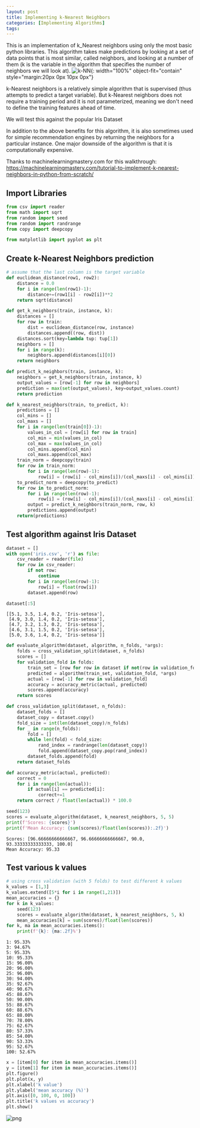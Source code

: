 ```yaml
---
layout: post
title: Implementing k-Nearest Neighbors
categories: [Implementing Algorithms]
tags:
---
```


This is an implementation of k_Nearest neighbors using only the most basic python libraries. This algorithm takes make predictions by looking at a set of data points that is most similar, called neighbors, and looking at a number of them (k is the variable in the algorithm that specifies the number of neighbors we will look at).
![k-NN](/assets/implementknn/knn.png){: width="100%" object-fit="contain" style="margin:20px 0px 10px 0px"}

k-Nearest neighbors is a relatively simple algorithm that is supervised (thus attempts to predict a target variable). But k-Nearest neighbors does not require a training period and it is not parameterized, meaning we don't need to define the training features ahead of time.

We will test this against the popular Iris Dataset

In addition to the above benefits for this algorithm, it is also sometimes used for simple recommendation engines by returning the neighbors for a particular instance. One major downside of the algorithm is that it is computationally expensive.

Thanks to machinelearningmastery.com for this walkthrough:
https://machinelearningmastery.com/tutorial-to-implement-k-nearest-neighbors-in-python-from-scratch/

## Import Libraries


```python
from csv import reader
from math import sqrt
from random import seed
from random import randrange
from copy import deepcopy
```


```python
from matplotlib import pyplot as plt
```

## Create k-Nearest Neighbors prediction


```python
# assume that the last column is the target variable
def euclidean_distance(row1, row2):
    distance = 0.0
    for i in range(len(row1)-1):
        distance+=(row1[i] - row2[i])**2
    return sqrt(distance)
```


```python
def get_k_neighbors(train, instance, k):
    distances = []
    for row in train:
        dist = euclidean_distance(row, instance)
        distances.append((row, dist))
    distances.sort(key=lambda tup: tup[1])
    neighbors = []
    for i in range(k):
        neighbors.append(distances[i][0])
    return neighbors
```


```python
def predict_k_neighbors(train, instance, k):
    neighbors = get_k_neighbors(train, instance, k)
    output_values = [row[-1] for row in neighbors]
    prediction = max(set(output_values), key=output_values.count)
    return prediction
```


```python
def k_nearest_neighbors(train, to_predict, k):
    predictions = []
    col_mins = []
    col_maxs = []
    for i in range(len(train[0])-1):
        values_in_col = [row[i] for row in train]
        col_min = min(values_in_col)
        col_max = max(values_in_col)
        col_mins.append(col_min)
        col_maxs.append(col_max)
    train_norm = deepcopy(train)
    for row in train_norm:
        for i in range(len(row)-1):
            row[i] = (row[i] - col_mins[i])/(col_maxs[i] - col_mins[i])
    to_predict_norm = deepcopy(to_predict)
    for row in to_predict_norm:
        for i in range(len(row)-1):
            row[i] = (row[i] - col_mins[i])/(col_maxs[i] - col_mins[i])
        output = predict_k_neighbors(train_norm, row, k)
        predictions.append(output)
    return(predictions)
```

## Test algorithm against Iris Dataset


```python
dataset = []
with open('iris.csv', 'r') as file:
    csv_reader = reader(file)
    for row in csv_reader:
        if not row:
            continue
        for i in range(len(row)-1):
            row[i] = float(row[i])
        dataset.append(row)
```


```python
dataset[:5]
```




    [[5.1, 3.5, 1.4, 0.2, 'Iris-setosa'],
     [4.9, 3.0, 1.4, 0.2, 'Iris-setosa'],
     [4.7, 3.2, 1.3, 0.2, 'Iris-setosa'],
     [4.6, 3.1, 1.5, 0.2, 'Iris-setosa'],
     [5.0, 3.6, 1.4, 0.2, 'Iris-setosa']]




```python
def evaluate_algorithm(dataset, algorithm, n_folds, *args):
    folds = cross_validation_split(dataset, n_folds)
    scores = []
    for validation_fold in folds:
        train_set = [row for row in dataset if not(row in validation_fold)]
        predicted = algorithm(train_set, validation_fold, *args)
        actual = [row[-1] for row in validation_fold]
        accuracy = accuracy_metric(actual, predicted)
        scores.append(accuracy)
    return scores
```


```python
def cross_validation_split(dataset, n_folds):
    dataset_folds = []
    dataset_copy = dataset.copy()
    fold_size = int(len(dataset_copy)/n_folds)
    for _ in range(n_folds):
        fold = []
        while len(fold) < fold_size:
            rand_index = randrange(len(dataset_copy))
            fold.append(dataset_copy.pop(rand_index))
        dataset_folds.append(fold)
    return dataset_folds
```


```python
def accuracy_metric(actual, predicted):
    correct = 0
    for i in range(len(actual)):
        if actual[i] == predicted[i]:
            correct+=1
    return correct / float(len(actual)) * 100.0
```


```python
seed(123)
scores = evaluate_algorithm(dataset, k_nearest_neighbors, 5, 5)
print(f'Scores: {scores}')
print(f'Mean Accuracy: {sum(scores)/float(len(scores)):.2f}')
```

    Scores: [96.66666666666667, 96.66666666666667, 90.0, 93.33333333333333, 100.0]
    Mean Accuracy: 95.33


## Test various k values


```python
# using cross validation (with 5 folds) to test different k values
k_values = [1,3]
k_values.extend([5*i for i in range(1,21)])
mean_accuracies = {}
for k in k_values:
    seed(123)
    scores = evaluate_algorithm(dataset, k_nearest_neighbors, 5, k)
    mean_accuracies[k] = sum(scores)/float(len(scores))
for k, ma in mean_accuracies.items():
    print(f'{k}: {ma:.2f}%')
```

    1: 95.33%
    3: 94.67%
    5: 95.33%
    10: 95.33%
    15: 96.00%
    20: 96.00%
    25: 96.00%
    30: 94.00%
    35: 92.67%
    40: 90.67%
    45: 88.67%
    50: 90.00%
    55: 88.67%
    60: 88.67%
    65: 88.00%
    70: 78.00%
    75: 62.67%
    80: 57.33%
    85: 54.00%
    90: 53.33%
    95: 52.67%
    100: 52.67%



```python
x = [item[0] for item in mean_accuracies.items()]
y = [item[1] for item in mean_accuracies.items()]
plt.figure()
plt.plot(x, y)
plt.xlabel('k value')
plt.ylabel('mean accuracy (%)')
plt.axis([0, 100, 0, 100])
plt.title('k values vs accuracy')
plt.show()
```


![png](/assets/implementknn/output_19_0.png)
